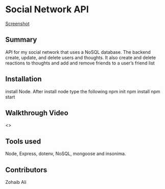 # Social Network API

[Screenshot](<>)

## Summary  

API for my social network that uses a NoSQL database. The backend create, update, and delete users and thoughts. It also
create and delete reactions to thoughts and add and remove friends to a user’s friend list

## Installation

install Node. After install node type the following
npm init
npm install
npm start

## Walkthrough Video

<>

## Tools used

Node, Express, dotenv, NoSQL, mongoose and insonima.

## Contributors

Zohaib Ali
